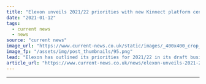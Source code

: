 ```yaml
---
title: "Elexon unveils 2021/22 priorities with new Kinnect platform centre stage"
date: "2021-01-12"
tags: 
  - current news
  - news
source: "current news"
image_url: "https://www.current-news.co.uk/static/images/_400x400_crop_center-center/Elexon-business-plan-2021-image-Elexon.png"
image_fp: "/assets/img/post_thumbnails/95.png"
lead: "​Elexon has outlined its priorities for 2021/22 in its draft business plan for the year, with its new platform Kinnect at the forefront of its activities."
article_url: "https://www.current-news.co.uk/news/elexon-unveils-2021-22-priorities-as-new-kinnect-platform-takes-centre-stage?utm_source=rss-feeds&utm_medium=rss&utm_campaign=rss"
---
```


---
